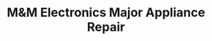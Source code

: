 ---
title: "M&M Electronics Major Appliance Repair"
url: /mesa/mandm-electronics-major-appliance-repair/
shop: shop
---